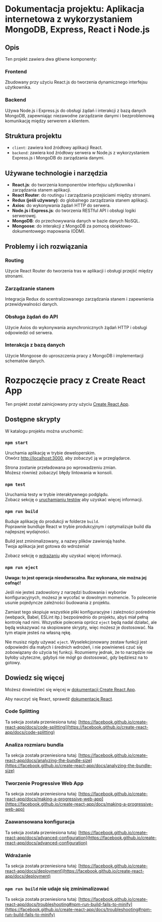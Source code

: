 # Dokumentacja projektu: Aplikacja internetowa z wykorzystaniem MongoDB, Express, React i Node.js

## Opis

Ten projekt zawiera dwa główne komponenty:

### Frontend
Zbudowany przy użyciu React.js do tworzenia dynamicznego interfejsu użytkownika.

### Backend
Używa Node.js i Express.js do obsługi żądań i interakcji z bazą danych MongoDB, zapewniając niezawodne zarządzanie danymi i bezproblemową komunikację między serwerem a klientem.

## Struktura projektu

- `client`: zawiera kod źródłowy aplikacji React.
- `backend`: zawiera kod źródłowy serwera w Node.js z wykorzystaniem Express.js i MongoDB do zarządzania danymi.

## Używane technologie i narzędzia

- **React.js**: do tworzenia komponentów interfejsu użytkownika i zarządzania stanem aplikacji.
- **React Router**: do routingu i zarządzania przejściami między stronami.
- **Redux (jeśli używany)**: do globalnego zarządzania stanem aplikacji.
- **Axios**: do wykonywania żądań HTTP do serwera.
- **Node.js i Express.js**: do tworzenia RESTful API i obsługi logiki serwerowej.
- **MongoDB**: do przechowywania danych w bazie danych NoSQL.
- **Mongoose**: do interakcji z MongoDB za pomocą obiektowo-dokumentowego mapowania (ODM).

## Problemy i ich rozwiązania

### Routing
Użycie React Router do tworzenia tras w aplikacji i obsługi przejść między stronami.

### Zarządzanie stanem
Integracja Redux do scentralizowanego zarządzania stanem i zapewnienia przewidywalności danych.

### Obsługa żądań do API
Użycie Axios do wykonywania asynchronicznych żądań HTTP i obsługi odpowiedzi od serwera.

### Interakcja z bazą danych
Użycie Mongoose do uproszczenia pracy z MongoDB i implementacji schematów danych.


# Rozpoczęcie pracy z Create React App

Ten projekt został zainicjowany przy użyciu [Create React App](https://github.com/facebook/create-react-app).

## Dostępne skrypty

W katalogu projektu można uruchomić:

### `npm start`

Uruchamia aplikację w trybie deweloperskim.\
Otwórz [http://localhost:3000](http://localhost:3000), aby zobaczyć ją w przeglądarce.

Strona zostanie przeładowana po wprowadzeniu zmian.\
Możesz również zobaczyć błędy lintowania w konsoli.

### `npm test`

Uruchamia testy w trybie interaktywnego podglądu.\
Zobacz sekcję o [uruchamianiu testów](https://facebook.github.io/create-react-app/docs/running-tests) aby uzyskać więcej informacji.

### `npm run build`

Buduje aplikację do produkcji w folderze `build`.\
Poprawnie bundluje React w trybie produkcyjnym i optymalizuje build dla najlepszej wydajności.

Build jest zminimalizowany, a nazwy plików zawierają hashe.\
Twoja aplikacja jest gotowa do wdrożenia!

Zobacz sekcję o [wdrażaniu](https://facebook.github.io/create-react-app/docs/deployment) aby uzyskać więcej informacji.

### `npm run eject`

**Uwaga: to jest operacja nieodwracalna. Raz wykonana, nie można jej cofnąć!**

Jeśli nie jesteś zadowolony z narzędzi budowania i wyborów konfiguracyjnych, możesz je wycofać w dowolnym momencie. To polecenie usunie pojedyncze zależności budowania z projektu.

Zamiast tego skopiuje wszystkie pliki konfiguracyjne i zależności pośrednie (webpack, Babel, ESLint itp.) bezpośrednio do projektu, abyś miał pełną kontrolę nad nimi. Wszystkie polecenia oprócz `eject` będą nadal działać, ale będą wskazywać na skopiowane skrypty, więc możesz je dostosować. Na tym etapie jesteś na własną rękę.

Nie musisz nigdy używać `eject`. Wyselekcjonowany zestaw funkcji jest odpowiedni dla małych i średnich wdrożeń, i nie powinieneś czuć się zobowiązany do użycia tej funkcji. Rozumiemy jednak, że to narzędzie nie byłoby użyteczne, gdybyś nie mógł go dostosować, gdy będziesz na to gotowy.

## Dowiedz się więcej

Możesz dowiedzieć się więcej w [dokumentacji Create React App](https://facebook.github.io/create-react-app/docs/getting-started).

Aby nauczyć się React, sprawdź [dokumentację React](https://reactjs.org/).

### Code Splitting

Ta sekcja została przeniesiona tutaj: [https://facebook.github.io/create-react-app/docs/code-splitting](https://facebook.github.io/create-react-app/docs/code-splitting)

### Analiza rozmiaru bundla

Ta sekcja została przeniesiona tutaj: [https://facebook.github.io/create-react-app/docs/analyzing-the-bundle-size](https://facebook.github.io/create-react-app/docs/analyzing-the-bundle-size)

### Tworzenie Progressive Web App

Ta sekcja została przeniesiona tutaj: [https://facebook.github.io/create-react-app/docs/making-a-progressive-web-app](https://facebook.github.io/create-react-app/docs/making-a-progressive-web-app)

### Zaawansowana konfiguracja

Ta sekcja została przeniesiona tutaj: [https://facebook.github.io/create-react-app/docs/advanced-configuration](https://facebook.github.io/create-react-app/docs/advanced-configuration)

### Wdrażanie

Ta sekcja została przeniesiona tutaj: [https://facebook.github.io/create-react-app/docs/deployment](https://facebook.github.io/create-react-app/docs/deployment)

### `npm run build` nie udaje się zminimalizować

Ta sekcja została przeniesiona tutaj: [https://facebook.github.io/create-react-app/docs/troubleshooting#npm-run-build-fails-to-minify](https://facebook.github.io/create-react-app/docs/troubleshooting#npm-run-build-fails-to-minify)
